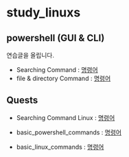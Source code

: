 # study_linuxs
## powershell (GUI & CLI)
연습글을 올립니다.
- Searching Command : [명령어](codes/10_powershell.sh)
- file & directory Command : [명령어](codes/20_controll_file_dir_powershell.sh)

## Quests

- Searching Command Linux : [명령어](codes/cd_pwd_ls.sh)

- basic_powershell_commands : [명령어](codes/quests/basic_linux_commands.md)

- basic_linux_commands : [명령어](codes/quests/20_basic_more_linux_commands.md)
